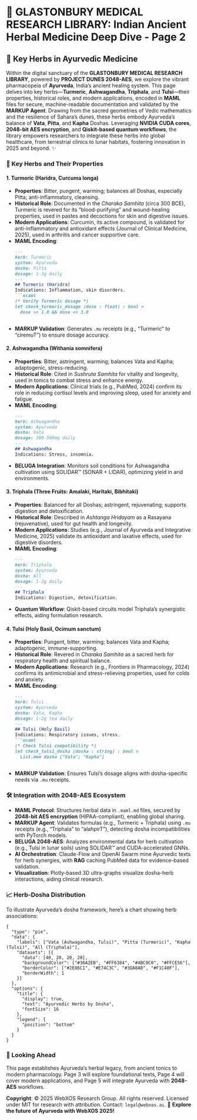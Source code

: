 # 🐪 GLASTONBURY MEDICAL RESEARCH LIBRARY: Indian Ancient Herbal Medicine Deep Dive - Page 2

## 🌿 Key Herbs in Ayurvedic Medicine

Within the digital sanctuary of the **GLASTONBURY MEDICAL RESEARCH LIBRARY**, powered by **PROJECT DUNES 2048-AES**, we explore the vibrant pharmacopeia of **Ayurveda**, India’s ancient healing system. This page delves into key herbs—**Turmeric**, **Ashwagandha**, **Triphala**, and **Tulsi**—their properties, historical roles, and modern applications, encoded in **MAML** files for secure, machine-readable documentation and validated by the **MARKUP Agent**. Drawing from the sacred geometries of Vedic mathematics and the resilience of Sahara’s dunes, these herbs embody Ayurveda’s balance of **Vata**, **Pitta**, and **Kapha** Doshas. Leveraging **NVIDIA CUDA cores**, **2048-bit AES encryption**, and **Qiskit-based quantum workflows**, the library empowers researchers to integrate these herbs into global healthcare, from terrestrial clinics to lunar habitats, fostering innovation in 2025 and beyond. ✨

### 📜 Key Herbs and Their Properties

#### 1. Turmeric (Haridra, Curcuma longa)
- **Properties**: Bitter, pungent, warming; balances all Doshas, especially Pitta; anti-inflammatory, cleansing.
- **Historical Role**: Documented in the *Charaka Samhita* (circa 300 BCE), Turmeric is revered for its “blood-purifying” and wound-healing properties, used in pastes and decoctions for skin and digestive issues.
- **Modern Applications**: Curcumin, its active compound, is validated for anti-inflammatory and antioxidant effects (Journal of Clinical Medicine, 2025), used in arthritis and cancer supportive care.
- **MAML Encoding**:
  ```markdown
  ---
  herb: Turmeric
  system: Ayurveda
  dosha: Pitta
  dosage: 1-3g daily
  ---
  ## Turmeric (Haridra)
  Indications: Inflammation, skin disorders.
  ```ocaml
  (* Verify Turmeric dosage *)
  let check_turmeric_dosage (dose : float) : bool =
    dose >= 1.0 && dose <= 3.0
  ```
  ```
- **MARKUP Validation**: Generates `.mu` receipts (e.g., “Turmeric” to “ciremuT”) to ensure dosage accuracy.

#### 2. Ashwagandha (Withania somnifera)
- **Properties**: Bitter, astringent, warming; balances Vata and Kapha; adaptogenic, stress-reducing.
- **Historical Role**: Cited in *Sushruta Samhita* for vitality and longevity, used in tonics to combat stress and enhance energy.
- **Modern Applications**: Clinical trials (e.g., PubMed, 2024) confirm its role in reducing cortisol levels and improving sleep, used for anxiety and fatigue.
- **MAML Encoding**:
  ```markdown
  ---
  herb: Ashwagandha
  system: Ayurveda
  dosha: Vata
  dosage: 300-500mg daily
  ---
  ## Ashwagandha
  Indications: Stress, insomnia.
  ```
- **BELUGA Integration**: Monitors soil conditions for Ashwagandha cultivation using SOLIDAR™ (SONAR + LIDAR), optimizing yield in arid environments.

#### 3. Triphala (Three Fruits: Amalaki, Haritaki, Bibhitaki)
- **Properties**: Balanced for all Doshas; astringent, rejuvenating; supports digestion and detoxification.
- **Historical Role**: Described in *Ashtanga Hridayam* as a Rasayana (rejuvenative), used for gut health and longevity.
- **Modern Applications**: Studies (e.g., Journal of Ayurveda and Integrative Medicine, 2025) validate its antioxidant and laxative effects, used for digestive disorders.
- **MAML Encoding**:
  ```markdown
  ---
  herb: Triphala
  system: Ayurveda
  dosha: All
  dosage: 1-2g daily
  ---
  ## Triphala
  Indications: Digestion, detoxification.
  ```
- **Quantum Workflow**: Qiskit-based circuits model Triphala’s synergistic effects, aiding formulation research.

#### 4. Tulsi (Holy Basil, Ocimum sanctum)
- **Properties**: Pungent, bitter, warming; balances Vata and Kapha; adaptogenic, immune-supporting.
- **Historical Role**: Revered in *Charaka Samhita* as a sacred herb for respiratory health and spiritual balance.
- **Modern Applications**: Research (e.g., Frontiers in Pharmacology, 2024) confirms its antimicrobial and stress-relieving properties, used for colds and anxiety.
- **MAML Encoding**:
  ```markdown
  ---
  herb: Tulsi
  system: Ayurveda
  dosha: Vata, Kapha
  dosage: 1-2g tea daily
  ---
  ## Tulsi (Holy Basil)
  Indications: Respiratory issues, stress.
  ```ocaml
  (* Check Tulsi compatibility *)
  let check_tulsi_dosha (dosha : string) : bool =
    List.mem dosha ["Vata"; "Kapha"]
  ```
  ```
- **MARKUP Validation**: Ensures Tulsi’s dosage aligns with dosha-specific needs via `.mu` receipts.

### 🛠️ Integration with 2048-AES Ecosystem
- **MAML Protocol**: Structures herbal data in `.maml.md` files, secured by **2048-bit AES encryption** (HIPAA-compliant), enabling global sharing.
- **MARKUP Agent**: Validates formulas (e.g., Turmeric + Triphala) using `.mu` receipts (e.g., “Triphala” to “alahpirT”), detecting dosha incompatibilities with PyTorch models.
- **BELUGA 2048-AES**: Analyzes environmental data for herb cultivation (e.g., Tulsi in lunar soils) using SOLIDAR™ and CUDA-accelerated GNNs.
- **AI Orchestration**: Claude-Flow and OpenAI Swarm mine Ayurvedic texts for herb synergies, with **RAG** caching PubMed data for evidence-based validation.
- **Visualization**: Plotly-based 3D ultra-graphs visualize dosha-herb interactions, aiding clinical research.

### 📈 Herb-Dosha Distribution
To illustrate Ayurveda’s dosha framework, here’s a chart showing herb associations:

```chartjs
{
  "type": "pie",
  "data": {
    "labels": ["Vata (Ashwagandha, Tulsi)", "Pitta (Turmeric)", "Kapha (Tulsi)", "All (Triphala)"],
    "datasets": [{
      "data": [40, 20, 20, 20],
      "backgroundColor": ["#36A2EB", "#FF6384", "#4BC0C0", "#FFCE56"],
      "borderColor": ["#2E86C1", "#E74C3C", "#3DA8A8", "#F1C40F"],
      "borderWidth": 1
    }]
  },
  "options": {
    "title": {
      "display": true,
      "text": "Ayurvedic Herbs by Dosha",
      "fontSize": 16
    },
    "legend": {
      "position": "bottom"
    }
  }
}
```

### 🔮 Looking Ahead
This page establishes Ayurveda’s herbal legacy, from ancient tonics to modern pharmacology. Page 3 will explore foundational texts, Page 4 will cover modern applications, and Page 5 will integrate Ayurveda with **2048-AES** workflows.

**Copyright**: © 2025 WebXOS Research Group. All rights reserved. Licensed under MIT for research with attribution. Contact: `legal@webxos.ai`. 🐪 **Explore the future of Ayurveda with WebXOS 2025!**
